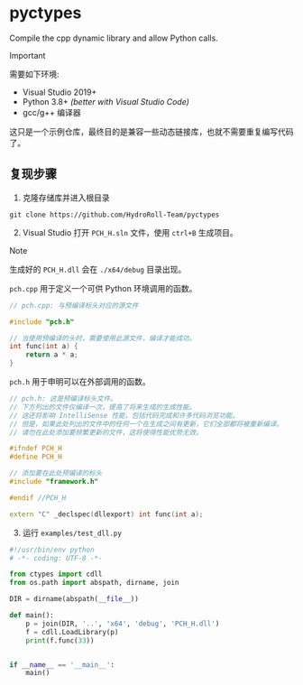 # pyctypes
Compile the cpp dynamic library and allow Python calls.

> [!IMPORTANT]  
> 需要如下环境:
> * Visual Studio 2019+
> * Python 3.8+ _(better with Visual Studio Code)_
> * gcc/g++ 编译器

这只是一个示例仓库，最终目的是兼容一些动态链接库，也就不需要重复编写代码了。

## 复现步骤

1. 克隆存储库并进入根目录

```
git clone https://github.com/HydroRoll-Team/pyctypes
```

2. Visual Studio 打开 `PCH_H.sln` 文件，使用 `ctrl+B` 生成项目。

> [!NOTE]  
> 生成好的 `PCH_H.dll` 会在 `./x64/debug` 目录出现。

`pch.cpp` 用于定义一个可供 Python 环境调用的函数。

```cpp
// pch.cpp: 与预编译标头对应的源文件

#include "pch.h"

// 当使用预编译的头时，需要使用此源文件，编译才能成功。
int func(int a) {
	return a * a;
}
```

`pch.h` 用于申明可以在外部调用的函数。

```cpp
// pch.h: 这是预编译标头文件。
// 下方列出的文件仅编译一次，提高了将来生成的生成性能。
// 这还将影响 IntelliSense 性能，包括代码完成和许多代码浏览功能。
// 但是，如果此处列出的文件中的任何一个在生成之间有更新，它们全部都将被重新编译。
// 请勿在此处添加要频繁更新的文件，这将使得性能优势无效。

#ifndef PCH_H
#define PCH_H

// 添加要在此处预编译的标头
#include "framework.h"

#endif //PCH_H

extern "C" _declspec(dllexport) int func(int a);
```

3. 运行 `examples/test_dll.py`

```py
#!/usr/bin/env python
# -*- coding: UTF-8 -*-

from ctypes import cdll
from os.path import abspath, dirname, join

DIR = dirname(abspath(__file__))

def main():
    p = join(DIR, '..', 'x64', 'debug', 'PCH_H.dll')
    f = cdll.LoadLibrary(p)
    print(f.func(33))


if __name__ == '__main__':
    main()
```
